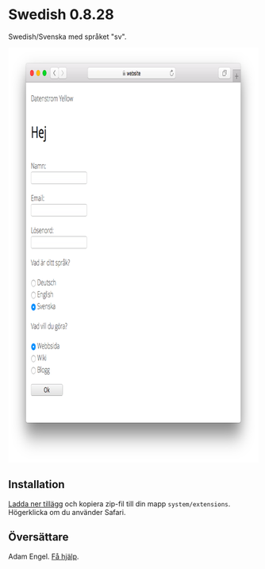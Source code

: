 # Swedish 0.8.28

Swedish/Svenska med språket "sv".

<p align="center"><img src="swedish-screenshot.png?raw=true" width="795" height="836" alt="Screenshot"></p>

## Installation

[Ladda ner tillägg](https://github.com/datenstrom/yellow-extensions/raw/master/zip/swedish.zip) och kopiera zip-fil till din mapp `system/extensions`. Högerklicka om du använder Safari.

## Översättare

Adam Engel. [Få hjälp](https://datenstrom.se/sv/yellow/help/).
